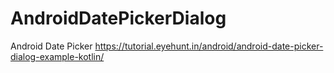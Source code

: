 # AndroidDatePickerDialog
Android Date Picker
https://tutorial.eyehunt.in/android/android-date-picker-dialog-example-kotlin/
